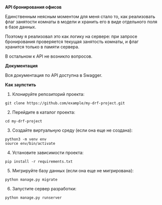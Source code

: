 **API бронирования офисов**

Единственным неясным моментом для меня стало то, как реализовать флаг занятости комнаты в модели и хранить его в виде отдельного поля в базе данных.

Поэтому я реализовал это как логику на сервере: при запросе бронирования проверяется текущая занятость комнаты, и флаг хранится только в памяти сервера.

В остальном к API не возникло вопросов.

**Документация**

Вся документация по API доступна в Swagger.

**Как заупстить**

1. Клонируйте репозиторий проекта:

  ```
  git clone https://github.com/example/my-drf-project.git
  ```

2. Перейдите в каталог проекта:

  ```
  cd my-drf-project
  ```

3. Создайте виртуальную среду (если она еще не создана):

  ```
  python3 -m venv env
  source env/bin/activate
  ```

4. Установите зависимости проекта:

  ```
  pip install -r requirements.txt
  ```

5. Мигрируйте базу данных (если она еще не мигрирована):

  ```
  python manage.py migrate
  ```

6. Запустите сервер разработки:

  ```
  python manage.py runserver
